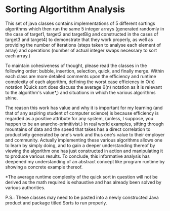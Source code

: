 # Sorting Algortithm Analysis
This set of java classes contains implementations of 5 different sortings algorithms which then run the same 5 integer arrays
(generated randomly in the case of target1, target2 and targetBig and constructed in the cases of target3 and target4) to demonstrate
that they work properly, as well  as providing the number of iterations (steps taken to analyse each element of array) and operations
(number of actual integer swaps necessary to sort each array.) 

To maintain cohesiveness of thought, please read the classes in the following order: bubble, insertion, selection, quick, and finally
merge. Within each class are more detailed comments upon the efficiency and runtime complexity of each algorithm, defining the worst case 
efficiency in O(n) notation (Quick sort does discuss the average θ(n) notation as it is relevant to the algorithm's value*,) and
situations in which the various algorithms shine.

The reason this work has value and why it is important for my learning (and that of any aspiring student of computer science) is
because efficiency is regarded as a positive attribute for any system, (unless, I suppose, you happen to be an 
anarcho-primitivist.) In real world examples, sifting through mountains of data and the speed that takes has a direct correlation to
productivity generated by one's work and thus one's value to their employer and community. Actually implementing these various
algorithms allows one to learn by simply doing, and to gain a deeper understanding thereof by viewing the algorithm one has just 
constructed in action and manipulating it to produce various results. To conclude, this informative analysis has deepened my understanding 
of an abstract concept like program runtime by showing a concrete example thereof.

*The average runtime complexity of the quick sort in question will not be derived as the math required is exhaustive and has already been
solved by various authorities.

P.S.: These classes may need to be pasted into a newly constructed Java product and package titled Sorts to run properly.
